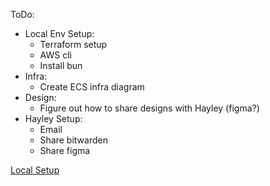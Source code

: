 ToDo:
- Local Env Setup:
  - Terraform setup
  - AWS cli
  - Install bun
- Infra:
  - Create ECS infra diagram
- Design:
  - Figure out how to share designs with Hayley (figma?)
- Hayley Setup:
  - Email
  - Share bitwarden
  - Share figma

[Local Setup](https://github.com/Joseph-Lawler/Hayley-Website/blob/main/README.md)

